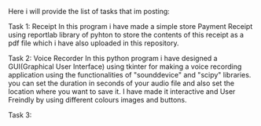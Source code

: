 Here i will provide the list of tasks that im posting:

Task 1: Receipt
  In this program i have made a simple store Payment Receipt using reportlab library of pyhton to store the contents of this receipt as a pdf file which i have also uploaded in this repository.

Task 2: Voice Recorder
   In this python program i have designed a GUI(Graphical User Interface) using tkinter for making a voice recording application using the functionalities of "sounddevice" and "scipy" libraries. you can set the duration in seconds of your audio file and also set the location where you want to save it. I have made it interactive and User Freindly by using different colours images and buttons.

Task 3:  
